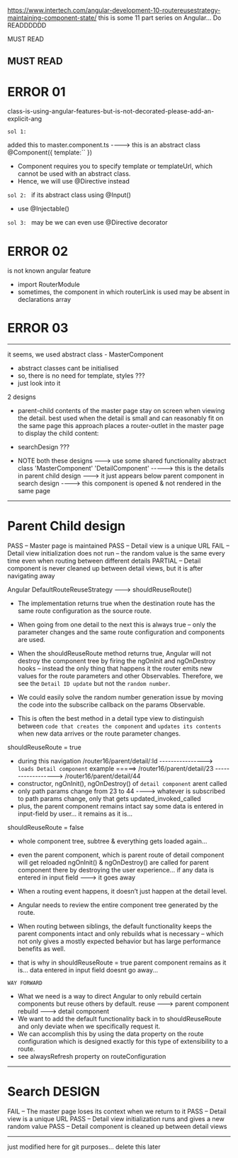 https://www.intertech.com/angular-development-10-routereusestrategy-maintaining-component-state/
this is some 11 part series on Angular... Do READDDDDD


MUST READ


MUST READ
------------------------------------------------------------------------------------------------------------------------------
# ERROR 01

class-is-using-angular-features-but-is-not-decorated-please-add-an-explicit-ang

`sol 1: `

added this to master.component.ts ----> this is an abstract class
@Component({
	template:``
})
- Component requires you to specify template or templateUrl, which cannot be used with an abstract class.
- Hence, we will use @Directive instead


`sol 2: `
if its abstract class using @Input()
- use @Injectable()


`sol 3: `
may be we can even use @Directive decorator

# ERROR 02

<routerLink> is not known angular feature
- import RouterModule
- sometimes, the component in which routerLink is used may be absent in declarations array


# ERROR 03

------------------------------------------------------------------------------------------------------------------------------
it seems, we used abstract class - MasterComponent
- abstract classes cant be initialised
- so, there is no need for template, styles ???
- just look into it

2 designs
- parent-child
    contents of the master page stay on screen when viewing the detail.
    best used when the detail is small and can reasonably fit on the same page
    this approach places a router-outlet in the master page to display the child content: 
- searchDesign
    ???

- NOTE
    both these designs ---> use some shared functionality
        abstract class 'MasterComponent'
        'DetailComponent'   -----> this is the details 
                                        in parent child design ---> it just appears below parent component
                                        in search design ----> this component is opened & not rendered in the same page

-------------------------------------------------------------------------------------------------------------------------------
# Parent Child design

PASS – Master page is maintained 
PASS – Detail view is a unique URL 
FAIL –  Detail view initialization does not run – the random value is the same every time even when routing between different details
PARTIAL – Detail component is never cleaned up between detail views, but it is after navigating away 

Angular DefaultRouteReuseStrategy ---> shouldReuseRoute()
- The implementation returns true when the destination route has the same route configuration as the source route.  
- When going from one detail to the next this is always true 
    – only the parameter changes and the same route configuration and components are used.  
- When the shouldReuseRoute method returns true, 
    Angular will not destroy the component tree 
        by firing the ngOnInit and ngOnDestroy hooks – 
    instead the only thing that happens it the router emits new values for the route parameters and other Observables.
    Therefore, we see the `Detail ID update` but not the `random number`.

- We could easily solve the random number generation issue by 
    moving the code into the subscribe callback on the params Observable.
- This is often the best method in a detail type view to distinguish between 
    `code that creates the component` and 
    `updates its contents` when new data arrives or the route parameter changes.

shouldReuseRoute = true             <default angular behaviour>
- during this navigation
    /router16/parent/detail/:Id ----------------> `loads Detail component`
    example =====>                  /router16/parent/detail/23 ------------------>  /router16/parent/detail/44
- constructor, ngOnInit(), ngOnDestroy() of `detail component` arent called
- only path params change from 23 to 44 ----> whatever is subscribed to path params change, only that gets updated_invoked_called
- plus, the parent component remains intact
    say some data is entered in input-field by user... it remains as it is...

shouldReuseRoute = false
- whole component tree, subtree & everything gets loaded again...
- even the parent component, which is parent route of detail component will get reloaded
    ngOnInit() & ngOnDestroy() are called for parent component
    there by destroying the user experience... 
    if any data is entered in input field ---> it goes away



- When a routing event happens, it doesn’t just happen at the detail level. 
- Angular needs to review the entire component tree generated by the route. 
- When routing between siblings, the default functionality keeps the parent components intact and only rebuilds what is necessary 
    – which not only gives a mostly expected behavior but has large performance benefits as well.
- that is why in shouldReuseRoute = true
    parent component remains as it is... data entered in input field doesnt go away...

`WAY FORWARD`
- What we need is a way to direct Angular to 
    only rebuild certain components but reuse others by default. 
        reuse ---> parent component
        rebuild ---> detail component
- We want to add the default functionality back in to shouldReuseRoute and only deviate when we specifically request it. 
- We can accomplish this by using the data property on the route configuration 
    which is designed exactly for this type of extensibility to a route.
- see alwaysRefresh property on routeConfiguration
-------------------------------------------------------------------------------------------------------------------------------

# Search DESIGN


FAIL – The master page loses its context when we return to it 
PASS – Detail view is a unique URL 
PASS – Detail view initialization runs and gives a new random value 
PASS – Detail component is cleaned up between detail views

-------------------------------------------------------------------------------------------------------------------------------

just modified here for git purposes... delete this later
